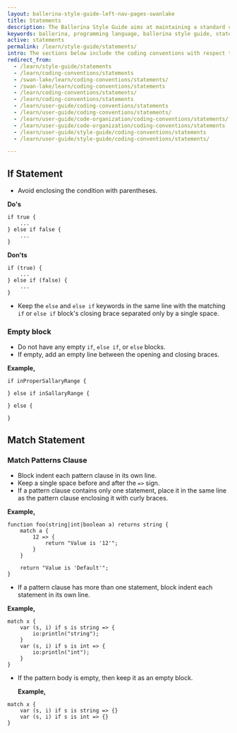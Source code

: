 ```yaml
---
layout: ballerina-style-guide-left-nav-pages-swanlake
title: Statements
description: The Ballerina Style Guide aims at maintaining a standard coding style among the Ballerina community. The Ballerina code formatting tools are based on this guide.
keywords: ballerina, programming language, ballerina style guide, statements
active: statements
permalink: /learn/style-guide/statements/
intro: The sections below include the coding conventions with respect to statements.
redirect_from:
  - /learn/style-guide/statements
  - /learn/coding-conventions/statements
  - /swan-lake/learn/coding-conventions/statements/
  - /swan-lake/learn/coding-conventions/statements
  - /learn/coding-conventions/statements/
  - /learn/coding-conventions/statements
  - /learn/user-guide/coding-conventions/statements
  - /learn/user-guide/coding-conventions/statements/
  - /learn/user-guide/code-organization/coding-conventions/statements/
  - /learn/user-guide/code-organization/coding-conventions/statements
  - /learn/user-guide/style-guide/coding-conventions/statements
  - /learn/user-guide/style-guide/coding-conventions/statements/

---
```


## If Statement

* Avoid enclosing the condition with parentheses.
  
**Do's**

```ballerina
if true {
    ...
} else if false {
    ...
}
```
  
**Don'ts**


```ballerina
if (true) {
    ...
} else if (false) {
    ...
}
```

* Keep the `else` and `else if` keywords in the same line with the matching `if` or `else if` block's
  closing brace separated only by a single space.

### Empty block

* Do not have any empty `if`, `else if`, or `else` blocks.
* If empty, add an empty line between the opening and closing braces.
      
**Example,**

```ballerina
if inProperSallaryRange {
      
} else if inSallaryRange {
      
} else {
      
}
```

## Match Statement

### Match Patterns Clause

* Block indent each pattern clause in its own line.
* Keep a single space before and after the `=>` sign.
* If a pattern clause contains only one statement, place it in the same line as the pattern clause enclosing it with curly braces.

**Example,**

```ballerina
function foo(string|int|boolean a) returns string {
    match a {
        12 => {
            return "Value is '12'";
        }
    }
  
    return "Value is 'Default'";
}
```

* If a pattern clause has more than one statement, block indent each statement in its own line.

**Example,**

```ballerina
match x {
    var (s, i) if s is string => {
        io:println("string");
    }
    var (s, i) if s is int => {
        io:println("int");
    }
}
```

* If the pattern body is empty, then keep it as an empty block.
  
  
  **Example,**

```ballerina
match x {
    var (s, i) if s is string => {}
    var (s, i) if s is int => {}
}
```
